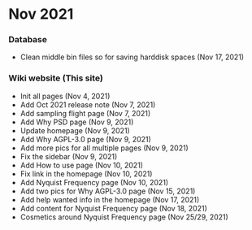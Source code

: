 # Nov 2021

### Database

* Clean middle bin files so for saving harddisk spaces (Nov 17, 2021)

### Wiki website (This site)

* Init all pages (Nov 4, 2021)
* Add Oct 2021 release note (Nov 7, 2021)
* Add sampling flight page (Nov 7, 2021)
* Add Why PSD page (Nov 9, 2021)
* Update homepage (Nov 9, 2021)
* Add Why AGPL-3.0 page (Nov 9, 2021)
* Add more pics for all multiple pages (Nov 9, 2021)
* Fix the sidebar (Nov 9, 2021)
* Add How to use page (Nov 10, 2021)
* Fix link in the homepage (Nov 10, 2021)
* Add Nyquist Frequency page (Nov 10, 2021)
* Add two pics for Why AGPL-3.0 page (Nov 15, 2021)
* Add help wanted info in the homepage (Nov 17, 2021)
* Add content for Nyquist Frequency page (Nov 18, 2021)
* Cosmetics around Nyquist Frequency page (Nov 25/29, 2021)

